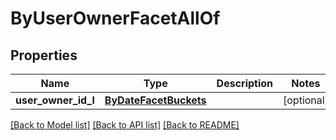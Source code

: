 # ByUserOwnerFacetAllOf

## Properties
Name | Type | Description | Notes
------------ | ------------- | ------------- | -------------
**user_owner_id_l** | [**ByDateFacetBuckets**](ByDateFacetBuckets.md) |  | [optional] 

[[Back to Model list]](../README.md#documentation-for-models) [[Back to API list]](../README.md#documentation-for-api-endpoints) [[Back to README]](../README.md)


